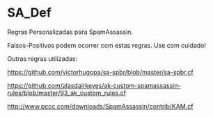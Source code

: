 # SA_Def
Regras Personalizadas para SpamAssassin.

Falsos-Positivos podem ocorrer com estas regras. Use com cuidado!

Outras regras utilizadas:

https://github.com/victorhugopa/sa-spbr/blob/master/sa-spbr.cf

https://github.com/alasdairkeyes/ak-custom-spamassassin-rules/blob/master/93_ak_custom_rules.cf

http://www.pccc.com/downloads/SpamAssassin/contrib/KAM.cf

